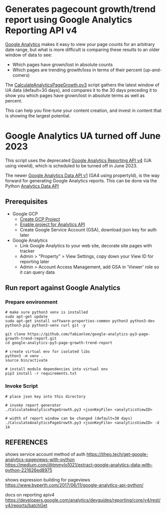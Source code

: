 # Generates pagecount growth/trend report using Google Analytics Reporting API v4

[Google Analytics](https://analytics.google.com/) makes it easy to view your page counts for an arbitrary date range, but what is more difficult is comparing these results to an older window of data to see:

* Which pages have grown/lost in absolute counts
* Which pages are trending growth/loss in terms of their percent (up-and-comers)

The [CalculateAnalyticsPageGrowth.py3](CalculateAnalyticsPageGrowth.py3) script gathers the latest window of UA data (default=30 days), and compares it to the 30 days preceding it to show you which pages have grown/lost in absolute terms as well as percent.

This can help you fine-tune your content creation, and invest in content that is showing the largest potential.

# Google Analytics UA turned off June 2023

This script uses the deprecated [Google Analytics Reporting API v4](https://developers.google.com/analytics/devguides/reporting/core/v4) (UA using viewId), which is scheduled to be turned off in June 2023.

The newer [Google Analytics Data API v1](https://developers.google.com/analytics/devguides/reporting/data/v1) (GA4 using propertyId), is the way forward for generating Google Analytics reports.  This can be done via the Python [Analytics Data API](https://googleapis.dev/python/analyticsdata/latest/index.html)


## Prerequisites

* Google GCP
  * [Create GCP Project](https://developers.google.com/analytics/devguides/reporting/core/v4/quickstart/service-py)
  * [Enable project for Analytics API](https://console.cloud.google.com/start/api?id=analyticsreporting.googleapis.com&credential=client_key)
  * Create Google Service Account (GSA), download json key for auth later
* Google Analytics
  * Link Google Analytics to your web site, decorate site pages with tracker
  * Admin > "Property" > View Settings, copy down your View ID for reporting later
  * Admin > Account Access Management, add GSA in 'Viewer' role so it can query data


## Run report against Google Analytics

### Prepare environment

```
# make sure python3 venv is installed
sudo apt-get update
sudo apt-get install software-properties-common python3 python3-dev python3-pip python3-venv curl git -y

git clone https://github.com/fabianlee/google-analytics-py3-page-growth-trend-report.git
cd google-analytics-py3-page-growth-trend-report

# create virtual env for isolated libs
python3 -m venv .
source bin/activate

# install module dependencies into virtual env
pip3 install -r requirements.txt
```

### Invoke Script

```
# place json key into this directory

# invoke report generator
./CalculateAnalyticsPageGrowth.py3 <jsonKeyFile> <analyticsViewID>

# width of report window can be changed (default=30 days)
./CalculateAnalyticsPageGrowth.py3 <jsonKeyFile> <analyticsViewID> -d 14
```



## REFERENCES

shows service account method of auth
https://itheo.tech/get-google-analytics-pageviews-with-python
https://medium.com/@tmmylo1021/extract-google-analytics-data-with-python-221626ed8975

shows expression building for pageviews
https://www.byperth.com/2017/06/11/google-analytics-api-python/

docs on reporting apiv4
https://developers.google.com/analytics/devguides/reporting/core/v4/rest/v4/reports/batchGet
